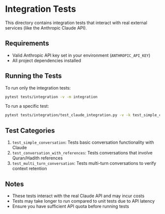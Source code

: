 # Integration Tests

This directory contains integration tests that interact with real external services (like the Anthropic Claude API).

## Requirements

- Valid Anthropic API key set in your environment (`ANTHROPIC_API_KEY`)
- All project dependencies installed

## Running the Tests

To run only the integration tests:

```bash
pytest tests/integration -v -m integration
```

To run a specific test:

```bash
pytest tests/integration/test_claude_integration.py -v -k test_simple_conversation
```

## Test Categories

1. `test_simple_conversation`: Tests basic conversation functionality with Claude
2. `test_conversation_with_references`: Tests conversations that involve Quran/Hadith references
3. `test_multi_turn_conversation`: Tests multi-turn conversations to verify context retention

## Notes

- These tests interact with the real Claude API and may incur costs
- Tests may take longer to run compared to unit tests due to API latency
- Ensure you have sufficient API quota before running tests
